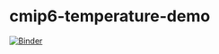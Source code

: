 # cmip6-temperature-demo

[![Binder](https://binder.pangeo.io/badge_logo.svg)](https://binder.pangeo.io/v2/gh/hdrake/cmip6-temperature-demo/master?filepath=notebooks%2Fcalculate_simulated_global_warming.ipynb)

